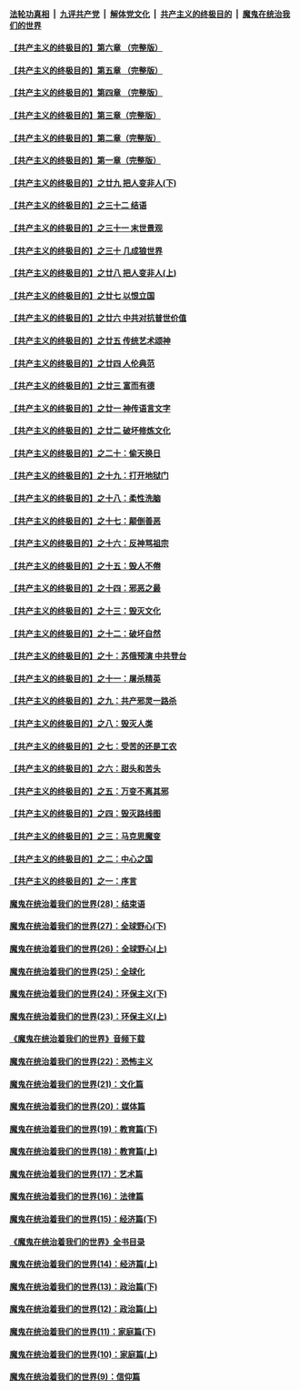 ####  [法轮功真相](../../../../basic/blob/master/README.md?t=11271926) &nbsp;|&nbsp; [九评共产党](../../../../9ping.md/blob/master/README.md?t=11271926) &nbsp;|&nbsp; [解体党文化](../../../../jtdwh.md/blob/master/README.md?t=11271926)  &nbsp;|&nbsp; [共产主义的终极目的](../../../../gczydzjmd.md/blob/master/README.md?t=11271926) &nbsp;|&nbsp; [魔鬼在统治我们的世界](../../../../mgztzwmdsj.md/blob/master/README.md?t=11271926) 

#### [【共产主义的终极目的】第六章 （完整版）](../pages/nsc422/n11428913.md?t=11271926) 

#### [【共产主义的终极目的】第五章 （完整版）](../pages/nsc422/n11428912.md?t=11271926) 

#### [【共产主义的终极目的】第四章 （完整版）](../pages/nsc422/n11428907.md?t=11271926) 

#### [【共产主义的终极目的】第三章（完整版）](../pages/nsc422/n11428848.md?t=11271926) 

#### [【共产主义的终极目的】第二章（完整版）](../pages/nsc422/n11428831.md?t=11271926) 

#### [【共产主义的终极目的】第一章（完整版）](../pages/nsc422/n11417651.md?t=11271926) 

#### [【共产主义的终极目的】之廿九 把人变非人(下)](../pages/nsc422/n11344140.md?t=11271926) 

#### [【共产主义的终极目的】之三十二 结语](../pages/nsc422/n11360535.md?t=11271926) 

#### [【共产主义的终极目的】之三十一 末世景观](../pages/nsc422/n11351129.md?t=11271926) 

#### [【共产主义的终极目的】之三十 几成狼世界](../pages/nsc422/n11348280.md?t=11271926) 

#### [【共产主义的终极目的】之廿八 把人变非人(上)](../pages/nsc422/n11340492.md?t=11271926) 

#### [【共产主义的终极目的】之廿七 以恨立国](../pages/nsc422/n11336944.md?t=11271926) 

#### [【共产主义的终极目的】之廿六 中共对抗普世价值](../pages/nsc422/n11324785.md?t=11271926) 

#### [【共产主义的终极目的】之廿五 传统艺术颂神](../pages/nsc422/n11296396.md?t=11271926) 

#### [【共产主义的终极目的】之廿四 人伦典范](../pages/nsc422/n11296397.md?t=11271926) 

#### [【共产主义的终极目的】之廿三 富而有德](../pages/nsc422/n11283598.md?t=11271926) 

#### [【共产主义的终极目的】之廿一 神传语言文字](../pages/nsc422/n11263265.md?t=11271926) 

#### [【共产主义的终极目的】之廿二 破坏修炼文化](../pages/nsc422/n11245728.md?t=11271926) 

#### [【共产主义的终极目的】之二十：偷天换日](../pages/nsc422/n11238846.md?t=11271926) 

#### [【共产主义的终极目的】之十九：打开地狱门](../pages/nsc422/n11206376.md?t=11271926) 

#### [【共产主义的终极目的】之十八：柔性洗脑](../pages/nsc422/n11199994.md?t=11271926) 

#### [【共产主义的终极目的】之十七：颠倒善恶](../pages/nsc422/n11179782.md?t=11271926) 

#### [【共产主义的终极目的】之十六：反神骂祖宗](../pages/nsc422/n11166798.md?t=11271926) 

#### [【共产主义的终极目的】之十五：毁人不倦](../pages/nsc422/n11166792.md?t=11271926) 

#### [【共产主义的终极目的】之十四：邪恶之最](../pages/nsc422/n11150249.md?t=11271926) 

#### [【共产主义的终极目的】之十三：毁灭文化](../pages/nsc422/n11135227.md?t=11271926) 

#### [【共产主义的终极目的】之十二：破坏自然](../pages/nsc422/n11135214.md?t=11271926) 

#### [【共产主义的终极目的】之十：苏俄预演 中共登台](../pages/nsc422/n11118424.md?t=11271926) 

#### [【共产主义的终极目的】之十一：屠杀精英](../pages/nsc422/n11118442.md?t=11271926) 

#### [【共产主义的终极目的】之九：共产邪灵一路杀](../pages/nsc422/n11114139.md?t=11271926) 

#### [【共产主义的终极目的】之八：毁灭人类](../pages/nsc422/n11108503.md?t=11271926) 

#### [【共产主义的终极目的】之七：受苦的还是工农](../pages/nsc422/n11101809.md?t=11271926) 

#### [【共产主义的终极目的】之六：甜头和苦头](../pages/nsc422/n11096971.md?t=11271926) 

#### [【共产主义的终极目的】之五：万变不离其邪](../pages/nsc422/n11091285.md?t=11271926) 

#### [【共产主义的终极目的】之四：毁灭路线图](../pages/nsc422/n11086284.md?t=11271926) 

#### [【共产主义的终极目的】之三：马克思魔变](../pages/nsc422/n11061941.md?t=11271926) 

#### [【共产主义的终极目的】之二：中心之国](../pages/nsc422/n11047728.md?t=11271926) 

#### [【共产主义的终极目的】之一：序言](../pages/nsc422/n11086077.md?t=11271926) 

#### [魔鬼在统治着我们的世界(28)：结束语](../pages/nsc422/n10936246.md?t=11271926) 

#### [魔鬼在统治着我们的世界(27)：全球野心(下)](../pages/nsc422/n10928319.md?t=11271926) 

#### [魔鬼在统治着我们的世界(26)：全球野心(上)](../pages/nsc422/n10900318.md?t=11271926) 

#### [魔鬼在统治着我们的世界(25)：全球化](../pages/nsc422/n10788205.md?t=11271926) 

#### [魔鬼在统治着我们的世界(24)：环保主义(下)](../pages/nsc422/n10695307.md?t=11271926) 

#### [魔鬼在统治着我们的世界(23)：环保主义(上)](../pages/nsc422/n10688613.md?t=11271926) 

#### [《魔鬼在统治着我们的世界》音频下载](../pages/nsc422/n10635553.md?t=11271926) 

#### [魔鬼在统治着我们的世界(22)：恐怖主义](../pages/nsc422/n10614727.md?t=11271926) 

#### [魔鬼在统治着我们的世界(21)：文化篇](../pages/nsc422/n10597706.md?t=11271926) 

#### [魔鬼在统治着我们的世界(20)：媒体篇](../pages/nsc422/n10586579.md?t=11271926) 

#### [魔鬼在统治着我们的世界(19)：教育篇(下)](../pages/nsc422/n10564808.md?t=11271926) 

#### [魔鬼在统治着我们的世界(18)：教育篇(上)](../pages/nsc422/n10526970.md?t=11271926) 

#### [魔鬼在统治着我们的世界(17)：艺术篇](../pages/nsc422/n10499093.md?t=11271926) 

#### [魔鬼在统治着我们的世界(16)：法律篇](../pages/nsc422/n10485969.md?t=11271926) 

#### [魔鬼在统治着我们的世界(15)：经济篇(下)](../pages/nsc422/n10469975.md?t=11271926) 

#### [《魔鬼在统治着我们的世界》全书目录](../pages/nsc422/n10464261.md?t=11271926) 

#### [魔鬼在统治着我们的世界(14)：经济篇(上)](../pages/nsc422/n10457370.md?t=11271926) 

#### [魔鬼在统治着我们的世界(13)：政治篇(下)](../pages/nsc422/n10448270.md?t=11271926) 

#### [魔鬼在统治着我们的世界(12)：政治篇(上)](../pages/nsc422/n10444576.md?t=11271926) 

#### [魔鬼在统治着我们的世界(11)：家庭篇(下)](../pages/nsc422/n10440961.md?t=11271926) 

#### [魔鬼在统治着我们的世界(10)：家庭篇(上)](../pages/nsc422/n10435448.md?t=11271926) 

#### [魔鬼在统治着我们的世界(9)：信仰篇](../pages/nsc422/n10432159.md?t=11271926) 

